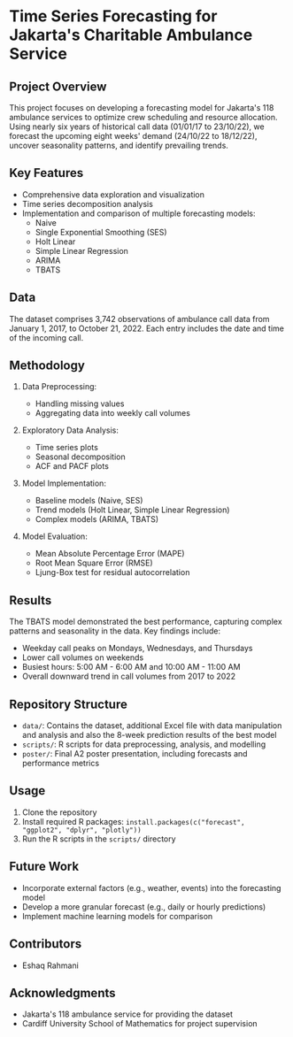 # Time Series Forecasting for Jakarta's Charitable Ambulance Service

## Project Overview
This project focuses on developing a forecasting model for Jakarta's 118 ambulance services to optimize crew scheduling and resource allocation. Using nearly six years of historical call data (01/01/17 to 23/10/22), we forecast the upcoming eight weeks' demand (24/10/22 to 18/12/22), uncover seasonality patterns, and identify prevailing trends.

## Key Features
- Comprehensive data exploration and visualization
- Time series decomposition analysis
- Implementation and comparison of multiple forecasting models:
  - Naive
  - Single Exponential Smoothing (SES)
  - Holt Linear
  - Simple Linear Regression
  - ARIMA
  - TBATS

## Data
The dataset comprises 3,742 observations of ambulance call data from January 1, 2017, to October 21, 2022. Each entry includes the date and time of the incoming call.

## Methodology
1. Data Preprocessing:
   - Handling missing values
   - Aggregating data into weekly call volumes

2. Exploratory Data Analysis:
   - Time series plots
   - Seasonal decomposition
   - ACF and PACF plots

3. Model Implementation:
   - Baseline models (Naive, SES)
   - Trend models (Holt Linear, Simple Linear Regression)
   - Complex models (ARIMA, TBATS)

4. Model Evaluation:
   - Mean Absolute Percentage Error (MAPE)
   - Root Mean Square Error (RMSE)
   - Ljung-Box test for residual autocorrelation

## Results
The TBATS model demonstrated the best performance, capturing complex patterns and seasonality in the data. Key findings include:
- Weekday call peaks on Mondays, Wednesdays, and Thursdays
- Lower call volumes on weekends
- Busiest hours: 5:00 AM - 6:00 AM and 10:00 AM - 11:00 AM
- Overall downward trend in call volumes from 2017 to 2022

## Repository Structure
- `data/`: Contains the dataset, additional Excel file with data manipulation and analysis and also the 8-week prediction results of the best model
- `scripts/`: R scripts for data preprocessing, analysis, and modelling
- `poster/`: Final A2 poster presentation,  including forecasts and performance metrics

## Usage
1. Clone the repository
2. Install required R packages: `install.packages(c("forecast", "ggplot2", "dplyr", "plotly"))`
3. Run the R scripts in the `scripts/` directory

## Future Work
- Incorporate external factors (e.g., weather, events) into the forecasting model
- Develop a more granular forecast (e.g., daily or hourly predictions)
- Implement machine learning models for comparison

## Contributors
- Eshaq Rahmani

## Acknowledgments
- Jakarta's 118 ambulance service for providing the dataset
- Cardiff University School of Mathematics for project supervision
